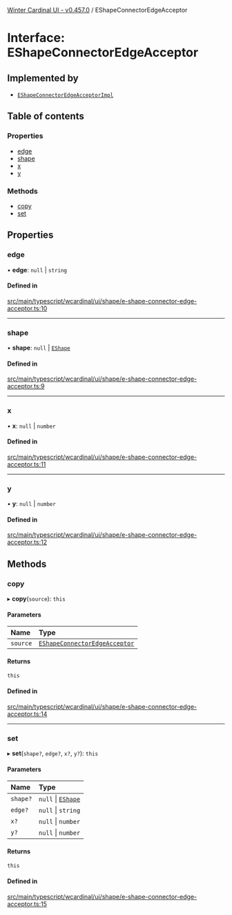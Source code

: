 [Winter Cardinal UI - v0.457.0](../index.md) / EShapeConnectorEdgeAcceptor

# Interface: EShapeConnectorEdgeAcceptor

## Implemented by

- [`EShapeConnectorEdgeAcceptorImpl`](../classes/EShapeConnectorEdgeAcceptorImpl.md)

## Table of contents

### Properties

- [edge](EShapeConnectorEdgeAcceptor.md#edge)
- [shape](EShapeConnectorEdgeAcceptor.md#shape)
- [x](EShapeConnectorEdgeAcceptor.md#x)
- [y](EShapeConnectorEdgeAcceptor.md#y)

### Methods

- [copy](EShapeConnectorEdgeAcceptor.md#copy)
- [set](EShapeConnectorEdgeAcceptor.md#set)

## Properties

### edge

• **edge**: ``null`` \| `string`

#### Defined in

[src/main/typescript/wcardinal/ui/shape/e-shape-connector-edge-acceptor.ts:10](https://github.com/winter-cardinal/winter-cardinal-ui/blob/v0.457.0/src/main/typescript/wcardinal/ui/shape/e-shape-connector-edge-acceptor.ts#L10)

___

### shape

• **shape**: ``null`` \| [`EShape`](EShape.md)

#### Defined in

[src/main/typescript/wcardinal/ui/shape/e-shape-connector-edge-acceptor.ts:9](https://github.com/winter-cardinal/winter-cardinal-ui/blob/v0.457.0/src/main/typescript/wcardinal/ui/shape/e-shape-connector-edge-acceptor.ts#L9)

___

### x

• **x**: ``null`` \| `number`

#### Defined in

[src/main/typescript/wcardinal/ui/shape/e-shape-connector-edge-acceptor.ts:11](https://github.com/winter-cardinal/winter-cardinal-ui/blob/v0.457.0/src/main/typescript/wcardinal/ui/shape/e-shape-connector-edge-acceptor.ts#L11)

___

### y

• **y**: ``null`` \| `number`

#### Defined in

[src/main/typescript/wcardinal/ui/shape/e-shape-connector-edge-acceptor.ts:12](https://github.com/winter-cardinal/winter-cardinal-ui/blob/v0.457.0/src/main/typescript/wcardinal/ui/shape/e-shape-connector-edge-acceptor.ts#L12)

## Methods

### copy

▸ **copy**(`source`): `this`

#### Parameters

| Name | Type |
| :------ | :------ |
| `source` | [`EShapeConnectorEdgeAcceptor`](EShapeConnectorEdgeAcceptor.md) |

#### Returns

`this`

#### Defined in

[src/main/typescript/wcardinal/ui/shape/e-shape-connector-edge-acceptor.ts:14](https://github.com/winter-cardinal/winter-cardinal-ui/blob/v0.457.0/src/main/typescript/wcardinal/ui/shape/e-shape-connector-edge-acceptor.ts#L14)

___

### set

▸ **set**(`shape?`, `edge?`, `x?`, `y?`): `this`

#### Parameters

| Name | Type |
| :------ | :------ |
| `shape?` | ``null`` \| [`EShape`](EShape.md) |
| `edge?` | ``null`` \| `string` |
| `x?` | ``null`` \| `number` |
| `y?` | ``null`` \| `number` |

#### Returns

`this`

#### Defined in

[src/main/typescript/wcardinal/ui/shape/e-shape-connector-edge-acceptor.ts:15](https://github.com/winter-cardinal/winter-cardinal-ui/blob/v0.457.0/src/main/typescript/wcardinal/ui/shape/e-shape-connector-edge-acceptor.ts#L15)
